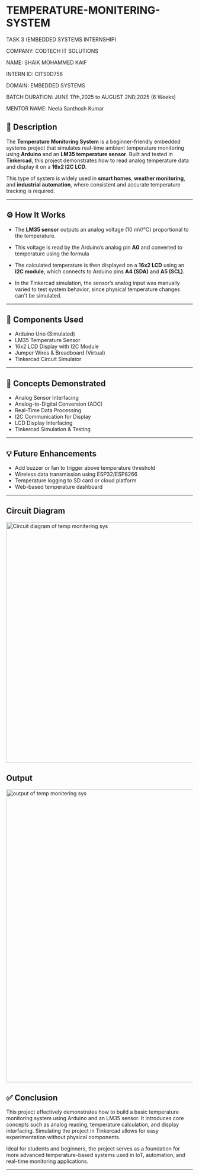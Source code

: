# TEMPERATURE-MONITERING-SYSTEM

TASK 3 (EMBEDDED SYSTEMS INTERNSHIP)

COMPANY: CODTECH IT SOLUTIONS

NAME: SHAIK MOHAMMED KAIF

INTERN ID: CITS0D758

DOMAIN: EMBEDDED SYSTEMS

BATCH DURATION: JUNE 17th,2025 to AUGUST 2ND,2025 (6 Weeks)

MENTOR NAME: Neela Santhosh Kumar

## 📌 Description

The **Temperature Monitoring System** is a beginner-friendly embedded systems project that simulates real-time ambient temperature monitoring using **Arduino** and an **LM35 temperature sensor**. Built and tested in **Tinkercad**, this project demonstrates how to read analog temperature data and display it on a **16x2 I2C LCD**.

This type of system is widely used in **smart homes**, **weather monitoring**, and **industrial automation**, where consistent and accurate temperature tracking is required.

---

## ⚙️ How It Works

- The **LM35 sensor** outputs an analog voltage (10 mV/°C) proportional to the temperature.
- This voltage is read by the Arduino’s analog pin **A0** and converted to temperature using the formula


- The calculated temperature is then displayed on a **16x2 LCD** using an **I2C module**, which connects to Arduino pins **A4 (SDA)** and **A5 (SCL)**.
- In the Tinkercad simulation, the sensor’s analog input was manually varied to test system behavior, since physical temperature changes can't be simulated.

---

## 🧰 Components Used

- Arduino Uno (Simulated)
- LM35 Temperature Sensor
- 16x2 LCD Display with I2C Module
- Jumper Wires & Breadboard (Virtual)
- Tinkercad Circuit Simulator

---

## 🧠 Concepts Demonstrated

- Analog Sensor Interfacing
- Analog-to-Digital Conversion (ADC)
- Real-Time Data Processing
- I2C Communication for Display
- LCD Display Interfacing
- Tinkercad Simulation & Testing

---

## 💡 Future Enhancements

- Add buzzer or fan to trigger above temperature threshold
- Wireless data transmission using ESP32/ESP8266
- Temperature logging to SD card or cloud platform
- Web-based temperature dashboard

---

## Circuit Diagram

<img width="1683" height="648" alt="Circuit diagram of  temp monitering sys" src="https://github.com/user-attachments/assets/f63175b7-3a6f-46a7-b421-23e302425bbd" />

## Output 

<img width="1409" height="789" alt="output of  temp monitering sys" src="https://github.com/user-attachments/assets/1ccd6cd1-09c3-4d01-85de-3917744c378a" />



## ✅ Conclusion

This project effectively demonstrates how to build a basic temperature monitoring system using Arduino and an LM35 sensor. It introduces core concepts such as analog reading, temperature calculation, and display interfacing. Simulating the project in Tinkercad allows for easy experimentation without physical components.

Ideal for students and beginners, the project serves as a foundation for more advanced temperature-based systems used in IoT, automation, and real-time monitoring applications.

---

